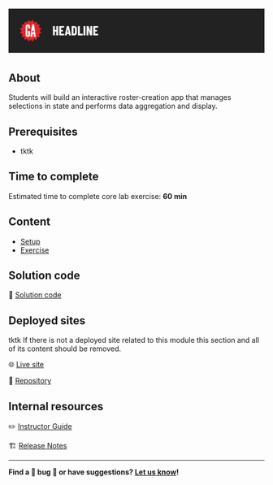 # ![[tktk Module Name]](./assets/tktk-hero.png)

## About

Students will build an interactive roster-creation app that manages selections in state and performs data aggregation and display.

## Prerequisites

- tktk

## Time to complete

Estimated time to complete core lab exercise: **60 min**

## Content

- [Setup](./setup/README.md)
- [Exercise](./exercise/README.md)

## Solution code

🏁 [Solution code](https://git.generalassemb.ly/modular-curriculum-all-courses/react-state-management-lab-solution)

## Deployed sites

tktk If there is not a deployed site related to this module this section and all of its content should be removed.

🌐 [Live site](#tktk-deployed-app-url)

🐙 [Repository](#tktk-repository-for-deployed-app)

## Internal resources

✏️ [Instructor Guide](./internal-resources/instructor-guide.md)

🏗️ [Release Notes](./internal-resources/release-notes.md)

---

**Find a 👾 bug 👾 or have suggestions? [Let us know](https://git.generalassemb.ly/modular-curriculum-all-courses/universal-resources-internal/blob/main/module-feedback.md)!**
